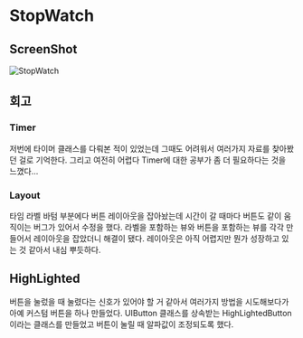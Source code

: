 # StopWatch
## ScreenShot
![StopWatch](https://user-images.githubusercontent.com/57670228/111736027-61275c80-88c0-11eb-9a47-64c019eb81a7.gif)
## 회고
### Timer
저번에 타이머 클래스를 다뤄본 적이 있었는데 그때도 어려워서 여러가지 자료를 찾아봤던 걸로 기억한다.
그리고 여전히 어렵다 Timer에 대한 공부가 좀 더 필요하다는 것을 느꼈다...
### Layout
타임 라벨 바텀 부분에다 버튼 레이아웃을 잡아놨는데 시간이 갈 때마다 버튼도 같이 움직이는 버그가 있어서 수정을 했다.
라벨을 포함하는 뷰와 버튼을 포함하는 뷰를 각각 만들어서 레이아웃을 잡았더니 해결이 됐다.
레이아웃은 아직 어렵지만 뭔가 성장하고 있는 것 같아서 내심 뿌듯하다.
## HighLighted
버튼을 눌렀을 때 눌렸다는 신호가 있어야 할 거 같아서 여러가지 방법을 시도해보다가 아예 커스텀 버튼을 하나 만들었다.
UIButton 클래스를 상속받는 HighLightedButton이라는 클래스를 만들었고 버튼이 눌릴 때 알파값이 조정되도록 했다.